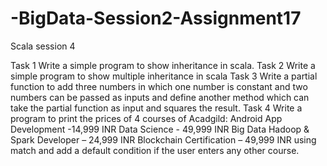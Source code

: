 # -BigData-Session2-Assignment17
Scala session 4

Task 1
Write a simple program to show inheritance in scala.
Task 2
Write a simple program to show multiple inheritance in scala
Task 3
Write a partial function to add three numbers in which one number is constant and two
numbers can be passed as inputs and define another method which can take the partial
function as input and squares the result.
Task 4
Write a program to print the prices of 4 courses of Acadgild:
Android App Development -14,999 INR
Data Science - 49,999 INR
Big Data Hadoop & Spark Developer – 24,999 INR
Blockchain Certification – 49,999 INR
using match and add a default condition if the user enters any other course.
